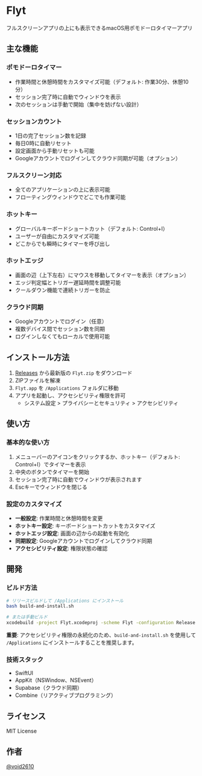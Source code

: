 # Flyt

フルスクリーンアプリの上にも表示できるmacOS用ポモドーロタイマーアプリ

## 主な機能

### ポモドーロタイマー
- 作業時間と休憩時間をカスタマイズ可能（デフォルト: 作業30分、休憩10分）
- セッション完了時に自動でウィンドウを表示
- 次のセッションは手動で開始（集中を妨げない設計）

### セッションカウント
- 1日の完了セッション数を記録
- 毎日0時に自動リセット
- 設定画面から手動リセットも可能
- Googleアカウントでログインしてクラウド同期が可能（オプション）

### フルスクリーン対応
- 全てのアプリケーションの上に表示可能
- フローティングウィンドウでどこでも作業可能

### ホットキー
- グローバルキーボードショートカット（デフォルト: Control+I）
- ユーザーが自由にカスタマイズ可能
- どこからでも瞬時にタイマーを呼び出し

### ホットエッジ
- 画面の辺（上下左右）にマウスを移動してタイマーを表示（オプション）
- エッジ判定幅とトリガー遅延時間を調整可能
- クールダウン機能で連続トリガーを防止

### クラウド同期
- Googleアカウントでログイン（任意）
- 複数デバイス間でセッション数を同期
- ログインしなくてもローカルで使用可能

## インストール方法

1. [Releases](https://github.com/void2610/flyt/releases) から最新版の `Flyt.zip` をダウンロード
2. ZIPファイルを解凍
3. `Flyt.app` を `/Applications` フォルダに移動
4. アプリを起動し、アクセシビリティ権限を許可
   - システム設定 > プライバシーとセキュリティ > アクセシビリティ

## 使い方

### 基本的な使い方
1. メニューバーのアイコンをクリックするか、ホットキー（デフォルト: Control+I）でタイマーを表示
2. 中央のボタンでタイマーを開始
3. セッション完了時に自動でウィンドウが表示されます
4. Escキーでウィンドウを閉じる

### 設定のカスタマイズ
- **一般設定**: 作業時間と休憩時間を変更
- **ホットキー設定**: キーボードショートカットをカスタマイズ
- **ホットエッジ設定**: 画面の辺からの起動を有効化
- **同期設定**: Googleアカウントでログインしてクラウド同期
- **アクセシビリティ設定**: 権限状態の確認

## 開発

### ビルド方法

```bash
# リリースビルドして /Applications にインストール
bash build-and-install.sh

# または手動ビルド
xcodebuild -project Flyt.xcodeproj -scheme Flyt -configuration Release build
```

**重要**: アクセシビリティ権限の永続化のため、`build-and-install.sh` を使用して `/Applications` にインストールすることを推奨します。

### 技術スタック
- SwiftUI
- AppKit（NSWindow、NSEvent）
- Supabase（クラウド同期）
- Combine（リアクティブプログラミング）

## ライセンス

MIT License

## 作者

[@void2610](https://github.com/void2610)
